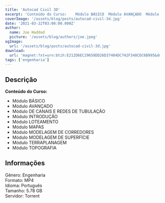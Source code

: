 ```yaml
---
title: 'Autocad Civil 3D'
excerpt: 'Conteúdo do Curso:    Módulo BÁSICO  Módulo AVANÇADO  Módulo DE CANAIS E REDES DE TUBULAÇÃO  Módulo INTRODUÇÃO  Módulo LOTEAMENTO  Módulo MAPAS  Módulo MODELAGEM DE CORREDORES  Módulo MODELAGEM DE SUPERFÍCIE'
coverImage: '/assets/blog/posts/autocad-civil-3d.jpg'
date: '2021-03-22T03:00:00.000Z'
author:
  name: Joe Haddad
  picture: '/assets/blog/authors/joe.jpeg'
ogImage:
  url: '/assets/blog/posts/autocad-civil-3d.jpg'
download:
  url: 'magnet:?xt=urn:btih:E212D6EC29658DD26D37404DC742F348CDC6B995&dn=CURSO%20AUTO%20CAD%20CIVIL%203D%20-%20Hugo%20Vasconcelos&tr=udp%3a%2f%2ftracker.openbittorrent.com%3a80%2fannounce&tr=udp%3a%2f%2ftracker.opentrackr.org%3a1337%2fannounce'
tags: ['engenharia']
---
```

<h2>Descrição</h2>
<p></p><p><strong>Conteúdo do Curso:</strong></p><ul><li>Módulo BÁSICO</li><li>Módulo AVANÇADO</li><li>Módulo DE CANAIS E REDES DE TUBULAÇÃO</li><li>Módulo INTRODUÇÃO</li><li>Módulo LOTEAMENTO</li><li>Módulo MAPAS</li><li>Módulo MODELAGEM DE CORREDORES</li><li>Módulo MODELAGEM DE SUPERFÍCIE</li><li>Módulo TERRAPLANAGEM</li><li>Módulo TOPOGRAFIA</li></ul><h2>Informações</h2><p>Gênero: Engenharia<br/>Formato: MP4<br/>Idioma: Português<br/>Tamanho: 5.78 GB<br/>Servidor: Torrent</p>